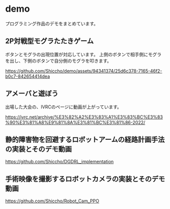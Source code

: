 # demo
プログラミング作品のデモをまとめています。

## 2P対戦型モグラたたきゲーム
ボタンとモグラの出現位置が対応しています。
上側のボタンで相手側にモグラを出し、下側のボタンで自分側のモグラを叩きます。

https://github.com/Shiccho/demo/assets/94341374/25d6c378-7165-46f2-b0c7-842654414dea

## アメーバと遊ぼう
出場した大会の、IVRCのページに動画が上がっています。

https://ivrc.net/archive/%E3%82%A2%E3%83%A1%E3%83%BC%E3%83%90%E3%81%A8%E9%81%8A%E3%81%BC%E3%81%86-2022/

## 静的障害物を回避するロボットアームの経路計画手法の実装とそのデモ動画

https://github.com/Shiccho/DGDRL_implementation

## 手術映像を撮影するロボットカメラの実装とそのデモ動画

https://github.com/Shiccho/Robot_Cam_PPO
